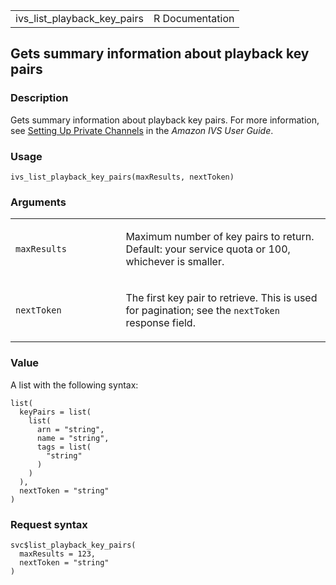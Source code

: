 <table style="width: 100%;">
<tbody>
<tr class="odd">
<td>ivs_list_playback_key_pairs</td>
<td style="text-align: right;">R Documentation</td>
</tr>
</tbody>
</table>

## Gets summary information about playback key pairs

### Description

Gets summary information about playback key pairs. For more information,
see [Setting Up Private
Channels](https://docs.aws.amazon.com/ivs/latest/userguide/private-channels.html)
in the *Amazon IVS User Guide*.

### Usage

    ivs_list_playback_key_pairs(maxResults, nextToken)

### Arguments

<table>
<colgroup>
<col style="width: 35%" />
<col style="width: 65%" />
</colgroup>
<tbody>
<tr class="odd">
<td><code
id="ivs_list_playback_key_pairs_:_maxResults">maxResults</code></td>
<td><p>Maximum number of key pairs to return. Default: your service
quota or 100, whichever is smaller.</p></td>
</tr>
<tr class="even">
<td><code
id="ivs_list_playback_key_pairs_:_nextToken">nextToken</code></td>
<td><p>The first key pair to retrieve. This is used for pagination; see
the <code>nextToken</code> response field.</p></td>
</tr>
</tbody>
</table>

### Value

A list with the following syntax:

    list(
      keyPairs = list(
        list(
          arn = "string",
          name = "string",
          tags = list(
            "string"
          )
        )
      ),
      nextToken = "string"
    )

### Request syntax

    svc$list_playback_key_pairs(
      maxResults = 123,
      nextToken = "string"
    )
